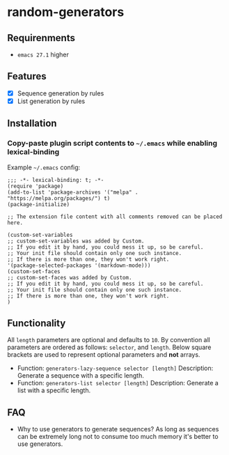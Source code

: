 # random-generators

## Requirenments

- `emacs 27.1` higher

## Features

- [x] Sequence generation by rules
- [x] List generation by rules

## Installation

### Copy-paste plugin script contents to `~/.emacs` while enabling lexical-binding

Example `~/.emacs` config:

```emacs
;;; -*- lexical-binding: t; -*-
(require 'package)
(add-to-list 'package-archives '("melpa" . "https://melpa.org/packages/") t)
(package-initialize)

;; The extension file content with all comments removed can be placed here.

(custom-set-variables
;; custom-set-variables was added by Custom.
;; If you edit it by hand, you could mess it up, so be careful.
;; Your init file should contain only one such instance.
;; If there is more than one, they won't work right.
'(package-selected-packages '(markdown-mode)))
(custom-set-faces
;; custom-set-faces was added by Custom.
;; If you edit it by hand, you could mess it up, so be careful.
;; Your init file should contain only one such instance.
;; If there is more than one, they won't work right.
)
```

## Functionality

All `length` parameters are optional and defaults to `10`.
By convention all parameters are ordered as follows: `selector`, and `length`.
Below square brackets are used to represent optional parameters and **not** arrays.

- Function: `generators-lazy-sequence selector [length]`
  Description: Generate a sequence with a specific length.
- Function: `generators-list selector [length]`
  Description: Generate a list with a specific length.

## FAQ

- Why to use generators to generate sequences?
  As long as sequences can be extremely long not to consume too much memory it's better to use generators.
